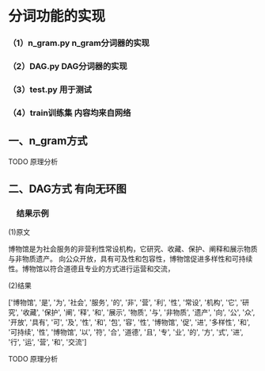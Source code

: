 # 分词功能的实现

### （1）n_gram.py n_gram分词器的实现

### （2）DAG.py DAG分词器的实现

### （3）test.py 用于测试

### （4）train训练集 内容均来自网络

## 一、n_gram方式

TODO 原理分析

## 二、DAG方式 有向无环图

### 　结果示例

(1)原文

博物馆是为社会服务的非营利性常设机构，它研究、收藏、保护、阐释和展示物质与非物质遗产。
向公众开放，具有可及性和包容性，博物馆促进多样性和可持续性。博物馆以符合道德且专业的方式进行运营和交流，

(2)结果

['博物馆', '是', '为', '社会', '服务', '的', '非', '营', '利', '性', '常设', '机构', '它', '研究', '收藏', '保护', '阐', '释', '和', '展示', '物质', '与', '非物质', '遗产', '向', '公', '众', '开放', '具有', '可', '及', '性', '和', '包', '容', '性', '博物馆', '促', '进', '多样性', '和', '可持续', '性', '博物馆', '以', '符', '合', '道德', '且', '专', '业', '的', '方', '式', '进', '行', '运', '营', '和', '交流']

TODO 原理分析